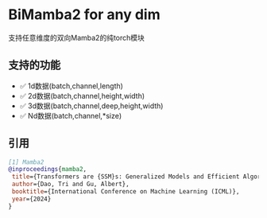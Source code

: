 # BiMamba2 for any dim
支持任意维度的双向Mamba2的纯torch模块

## 支持的功能
- ✅ 1d数据(batch,channel,length)
- ✅ 2d数据(batch,channel,height,width)
- ✅ 3d数据(batch,channel,deep,height,width)
- ✅ Nd数据(batch,channel,*size)


## 引用
 ```bibtex
[1] Mamba2
@inproceedings{mamba2,
  title={Transformers are {SSM}s: Generalized Models and Efficient Algorithms Through Structured State Space Duality},
  author={Dao, Tri and Gu, Albert},
  booktitle={International Conference on Machine Learning (ICML)},
  year={2024}
}
 ```
